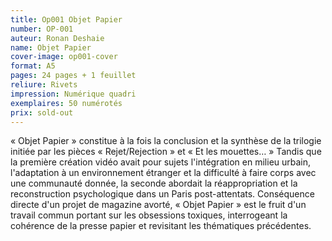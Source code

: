 ```yaml
---
title: Op001 Objet Papier
number: OP-001
auteur: Ronan Deshaie
name: Objet Papier
cover-image: op001-cover
format: A5
pages: 24 pages + 1 feuillet
reliure: Rivets
impression: Numérique quadri
exemplaires: 50 numérotés
prix: sold-out
---
```


« Objet Papier » constitue à la fois la conclusion et la synthèse de la trilogie initiée par les pièces « Rejet/Rejection » et « Et les mouettes… »
Tandis que la première création vidéo avait pour sujets l'intégration en milieu urbain, l'adaptation à un environnement étranger et la difficulté à faire corps avec une communauté donnée, la seconde abordait la réappropriation et la reconstruction psychologique dans un Paris post-attentats.
Conséquence directe d'un projet de magazine avorté, « Objet Papier » est le fruit d'un travail commun portant sur les obsessions toxiques, interrogeant la cohérence de la presse papier et revisitant les thématiques précédentes.
